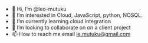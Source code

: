 - 👋 Hi, I’m @leo-mutuku
- 👀 I’m interested in Cloud, JavaScript, python, NOSQL.
- 🌱 I’m currently learning cloud integration
- 💞️ I’m looking to collaborate on on a client project
- 📫 How to reach me email le.mutuku@gmail.com

